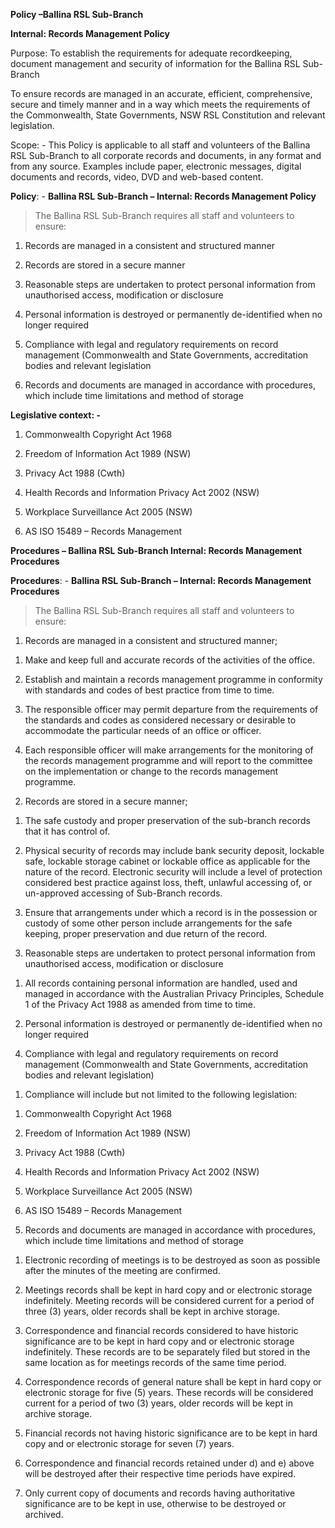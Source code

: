 **Policy –Ballina RSL Sub-Branch**

**Internal: Records Management Policy**

Purpose: To establish the requirements for adequate recordkeeping,
document management and security of information for the Ballina RSL
Sub-Branch

To ensure records are managed in an accurate, efficient, comprehensive,
secure and timely manner and in a way which meets the requirements of
the Commonwealth, State Governments, NSW RSL Constitution and relevant
legislation.

Scope: - This Policy is applicable to all staff and volunteers of the
Ballina RSL Sub-Branch to all corporate records and documents, in any
format and from any source. Examples include paper, electronic messages,
digital documents and records, video, DVD and web-based content.

**Policy**: - **Ballina RSL Sub-Branch – Internal: Records Management
Policy**

> The Ballina RSL Sub-Branch requires all staff and volunteers to
> ensure:

1.  Records are managed in a consistent and structured manner

2.  Records are stored in a secure manner

3.  Reasonable steps are undertaken to protect personal information from
    unauthorised access, modification or disclosure

4.  Personal information is destroyed or permanently de-identified when
    no longer required

5.  Compliance with legal and regulatory requirements on record
    management (Commonwealth and State Governments, accreditation bodies
    and relevant legislation

6.  Records and documents are managed in accordance with procedures,
    which include time limitations and method of storage

**Legislative context: -**

1)  Commonwealth Copyright Act 1968

2)  Freedom of Information Act 1989 (NSW)

3)  Privacy Act 1988 (Cwth)

4)  Health Records and Information Privacy Act 2002 (NSW)

5)  Workplace Surveillance Act 2005 (NSW)

6)  AS ISO 15489 – Records Management

**Procedures – Ballina RSL Sub-Branch Internal: Records Management
Procedures**

**Procedures**: - **Ballina RSL Sub-Branch – Internal: Records
Management Procedures**

> The Ballina RSL Sub-Branch requires all staff and volunteers to
> ensure:

1.  Records are managed in a consistent and structured manner;

<!-- -->

1)  Make and keep full and accurate records of the activities of the
    office.

2)  Establish and maintain a records management programme in conformity
    with standards and codes of best practice from time to time.

3)  The responsible officer may permit departure from the requirements
    of the standards and codes as considered necessary or desirable to
    accommodate the particular needs of an office or officer.

4)  Each responsible officer will make arrangements for the monitoring
    of the records management programme and will report to the committee
    on the implementation or change to the records management programme.

<!-- -->

2.  Records are stored in a secure manner;

<!-- -->

1)  The safe custody and proper preservation of the sub-branch records
    that it has control of.

2)  Physical security of records may include bank security deposit,
    lockable safe, lockable storage cabinet or lockable office as
    applicable for the nature of the record. Electronic security will
    include a level of protection considered best practice against loss,
    theft, unlawful accessing of, or un-approved accessing of Sub-Branch
    records.

3)  Ensure that arrangements under which a record is in the possession
    or custody of some other person include arrangements for the safe
    keeping, proper preservation and due return of the record.

<!-- -->

3.  Reasonable steps are undertaken to protect personal information from
    unauthorised access, modification or disclosure

<!-- -->

1)  All records containing personal information are handled, used and
    managed in accordance with the Australian Privacy Principles,
    Schedule 1 of the Privacy Act 1988 as amended from time to time.

2)  Personal information is destroyed or permanently de-identified when
    no longer required

<!-- -->

4.  Compliance with legal and regulatory requirements on record
    management (Commonwealth and State Governments, accreditation bodies
    and relevant legislation)

<!-- -->

1)  Compliance will include but not limited to the following
    legislation:

<!-- -->

1)  Commonwealth Copyright Act 1968

2)  Freedom of Information Act 1989 (NSW)

3)  Privacy Act 1988 (Cwth)

4)  Health Records and Information Privacy Act 2002 (NSW)

5)  Workplace Surveillance Act 2005 (NSW)

6)  AS ISO 15489 – Records Management

<!-- -->

5.  Records and documents are managed in accordance with procedures,
    which include time limitations and method of storage

<!-- -->

1)  Electronic recording of meetings is to be destroyed as soon as
    possible after the minutes of the meeting are confirmed.

2)  Meetings records shall be kept in hard copy and or electronic
    storage indefinitely. Meeting records will be considered current for
    a period of three (3) years, older records shall be kept in archive
    storage.

3)  Correspondence and financial records considered to have historic
    significance are to be kept in hard copy and or electronic storage
    indefinitely. These records are to be separately filed but stored in
    the same location as for meetings records of the same time period.

4)  Correspondence records of general nature shall be kept in hard copy
    or electronic storage for five (5) years. These records will be
    considered current for a period of two (3) years, older records will
    be kept in archive storage.

5)  Financial records not having historic significance are to be kept in
    hard copy and or electronic storage for seven (7) years.

6)  Correspondence and financial records retained under d) and e) above
    will be destroyed after their respective time periods have expired.

7)  Only current copy of documents and records having authoritative
    significance are to be kept in use, otherwise to be destroyed or
    archived.
